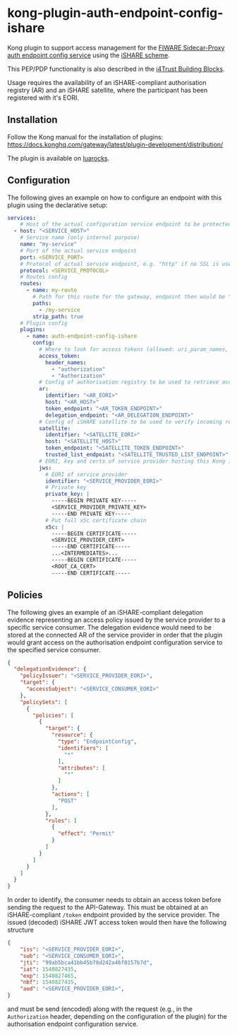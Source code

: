 # kong-plugin-auth-endpoint-config-ishare

Kong plugin to support access management for the 
[FIWARE Sidecar-Proxy auth endpoint config service](https://github.com/FIWARE/endpoint-auth-service/tree/main/src/endpoint-configuration-service) using 
the [iSHARE scheme](https://dev.ishareworks.org/index.html).

This PEP/PDP functionality is also described in 
the [i4Trust Building Blocks](https://github.com/i4Trust/building-blocks).

Usage requires the availability of an iSHARE-compliant authorisation registry (AR) and an 
iSHARE satellite, where the participant has been registered with it's EORI.


## Installation

Follow the Kong manual for the installation of plugins: 
<https://docs.konghq.com/gateway/latest/plugin-development/distribution/>

The plugin is available 
on [luarocks](https://luarocks.org/modules/fiware/kong-plugin-auth-endpoint-config-ishare).



## Configuration

The following gives an example on how to configure an endpoint with this plugin 
using the declarative setup:
```yaml
services:
    # Host of the actual configuration service endpoint to be protected
  - host: "<SERVICE_HOST>"
    # Service name (only internal purpose)
    name: "my-service"
    # Port of the actual service endpoint
    port: <SERVICE_PORT>
    # Protocol of actual service endpoint, e.g. "http" if no SSL is used
    protocol: <SERVICE_PROTOCOL>
    # Routes config
    routes:
      - name: my-route
        # Path for this route for the gateway, endpoint then would be "https://my-kong-host/my-service"
        paths:
          - /my-service
        strip_path: true
    # Plugin config
    plugins:
      - name: auth-endpoint-config-ishare
        config:
          # Where to look for access tokens (allowed: uri_param_names, header_names, cookie_names)
          access_token:
            header_names:
              - "authorization"
              - "Authorization"
          # Config of authorisation registry to be used to retrieve access policies
          ar:
            identifier: "<AR_EORI>"
            host: "<AR_HOST>"
            token_endpoint: "<AR_TOKEN_ENDPOINT>"
            delegation_endpoint: "<AR_DELEGATION_ENDPOINT>"
          # Config of iSHARE satellite to be used to verify incoming requests
          satellite:
            identifier: "<SATELLITE_EORI>"
            host: "<SATELLITE_HOST>"
            token_endpoint: "<SATELLITE_TOKEN_ENDPOINT>"
            trusted_list_endpoint: "<SATELLITE_TRUSTED_LIST_ENDPOINT>"
          # EORI, key and certs of service provider hosting this Kong instance
          jws:
            # EORI of service provider
            identifier: "<SERVICE_PROVIDER_EORI>"
            # Private key
            private_key: |
              -----BEGIN PRIVATE KEY-----
              <SERVICE_PROVIDER_PRIVATE_KEY>
              -----END PRIVATE KEY-----
            # Put full x5c certificate chain
            x5c: |
              -----BEGIN CERTIFICATE-----
              <SERVICE_PROVIDER_CERT>
              -----END CERTIFICATE-----
              ...<INTERMEDIATES>...
              -----BEGIN CERTIFICATE-----
              <ROOT_CA_CERT>
              -----END CERTIFICATE-----
```



## Policies

The following gives an example of an iSHARE-compliant delegation evidence 
representing an access policy issued by the service provider to a specific 
service consumer. The delegation evidence would need to be stored at the 
connected AR of the service provider in order that the plugin would grant access on the 
authorisation endpoint configuration service to the specified service consumer.

```json
{
  "delegationEvidence": {
    "policyIssuer": "<SERVICE_PROVIDER_EORI>",
    "target": {
      "accessSubject": "<SERVICE_CONSUMER_EORI>"
    },
    "policySets": [
      {
        "policies": [
          {
            "target": {
              "resource": {
                "type": "EndpointConfig",
                "identifiers": [
                  "*"
                ],
                "attributes": [
                  "*"
                ]
              },
              "actions": [
                "POST"
              ],
            },
            "rules": [
              {
                "effect": "Permit"
              }
            ]
          }
        ]
      }
    ]
  }
}
```

In order to identify, the consumer needs to obtain an access token before sending the 
request to the API-Gateway. This must be obtained at an iSHARE-compliant 
`/token` endpoint provided by the service provider. The issued (decoded) iSHARE JWT access token 
would then have the following structure
```json
{
    "iss": "<SERVICE_PROVIDER_EORI>",
    "sub": "<SERVICE_CONSUMER_EORI>",
    "jti": "99ab5bca41bb45b78d242a46f0157b7d",
    "iat": 1540827435,
    "exp": 1540827465,
    "nbf": 1540827435,
    "aud": "<SERVICE_PROVIDER_EORI>",
}
```
and must be send (encoded) along with the request (e.g., in the `Authorization` header, depending on 
the configuration of the plugin) for the authorisation endpoint configuration service.
